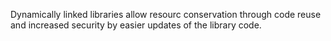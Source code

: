 Dynamically linked libraries allow resourc conservation through code reuse and increased security by easier updates of the library code.
